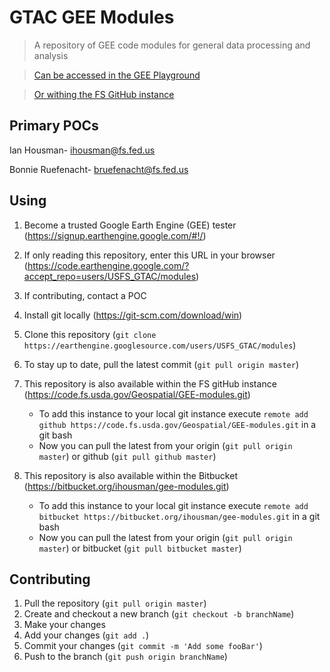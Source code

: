 # GTAC GEE Modules
> A repository of GEE code modules for general data processing and analysis

> [Can be accessed in the GEE Playground](https://earthengine.googlesource.com/users/USFS_GTAC/modules)

> [Or withing the FS GitHub instance](https://code.fs.usda.gov/Geospatial/GEE-modules.git)
## Primary POCs

Ian Housman- ihousman@fs.fed.us

Bonnie Ruefenacht- bruefenacht@fs.fed.us

## Using
1. Become a trusted Google Earth Engine (GEE) tester (<https://signup.earthengine.google.com/#!/>)
2. If only reading this repository, enter this URL in your browser (<https://code.earthengine.google.com/?accept_repo=users/USFS_GTAC/modules>)

3. If contributing, contact a POC
4. Install git locally (<https://git-scm.com/download/win>)
3. Clone this repository (`git clone https://earthengine.googlesource.com/users/USFS_GTAC/modules`)
4. To stay up to date, pull the latest commit (`git pull origin master`)
5. This repository is also available within the FS gitHub instance (<https://code.fs.usda.gov/Geospatial/GEE-modules.git>)
   * To add this instance to your local git instance execute `remote add github https://code.fs.usda.gov/Geospatial/GEE-modules.git` in a git bash
   * Now you can pull the latest from your origin (`git pull origin master`) or github (`git pull github master`)
6. This repository is also available within the Bitbucket (<https://bitbucket.org/ihousman/gee-modules.git>)
   * To add this instance to your local git instance execute `remote add bitbucket https://bitbucket.org/ihousman/gee-modules.git` in a git bash
   * Now you can pull the latest from your origin (`git pull origin master`) or bitbucket (`git pull bitbucket master`)

## Contributing

1. Pull the repository (`git pull origin master`)
2. Create and checkout a new branch (`git checkout -b branchName`)
3. Make your changes
4. Add your changes (`git add .`)
3. Commit your changes (`git commit -m 'Add some fooBar'`)
4. Push to the branch (`git push origin branchName`)


